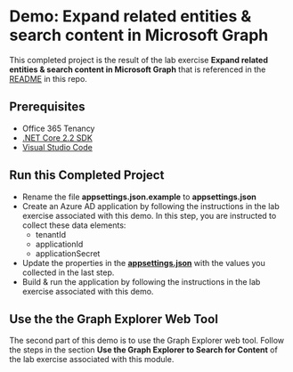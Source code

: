 # Demo: Expand related entities & search content in Microsoft Graph

This completed project is the result of the lab exercise **Expand related entities & search content in Microsoft Graph** that is referenced in the [README](../../) in this repo.

## Prerequisites

- Office 365 Tenancy
- [.NET Core 2.2 SDK](https://dotnet.microsoft.com/download)
- [Visual Studio Code](https://code.visualstudio.com/)

## Run this Completed Project

- Rename the file **appsettings.json.example** to **appsettings.json**
- Create an Azure AD application by following the instructions in the lab exercise associated with this demo. In this step, you are instructed to collect these data elements:
  - tenantId
  - applicationId
  - applicationSecret
- Update the properties in the **[appsettings.json](./appsettings.json)** with the values you collected in the last step.
- Build & run the application by following the instructions in the lab exercise associated with this demo.

## Use the the Graph Explorer Web Tool

The second part of this demo is to use the Graph Explorer web tool. Follow the steps in the section **Use the Graph Explorer to Search for Content** of the lab exercise associated with this module.
